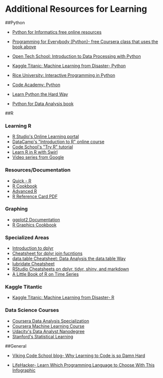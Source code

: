Additional Resources for Learning
====================

##Python

- [Python for Informatics free online resources](http://www.pythonlearn.com/book.php)<br />

- [Programming for Everybody (Python)- free Coursera class that uses the book above](https://www.coursera.org/course/pythonlearn)<br />

- [Open Tech School: Introduction to Data Processing with Python](http://opentechschool.github.io/python-data-intro/)<br />

- [Kaggle Titanic: Machine Learning from Disaster- Python](https://www.kaggle.com/c/titanic-gettingStarted/details/getting-started-with-python)<br />

- [Rice University: Interactive Programming in Python](https://www.coursera.org/course/interactivepython1)<br />

- [Code Academy: Python](http://www.codecademy.com/en/tracks/python)<br />

- [Learn Python the Hard Way](http://learnpythonthehardway.org/)<br />

- [Python for Data Analysis book](http://shop.oreilly.com/product/0636920023784.do)<br />

##R

### Learning R
- [R Studio's Online Learning portal](http://www.rstudio.com/resources/training/online-learning/)
- [DataCamp's "Introduction to R" online course](https://www.datacamp.com/courses/free-introduction-to-r)
- [Code School's "Try R" tutorial](http://tryr.codeschool.com/)
- [Learn R in R with Swirl](http://swirlstats.com/)
- [Video series from Google](http://www.youtube.com/playlist?list=PLOU2XLYxmsIK9qQfztXeybpHvru-TrqAP)

### Resources/Documentation
- [Quick - R](http://www.statmethods.net/)
- [R Cookbook](http://www.cookbook-r.com/)
- [Advanced R](http://adv-r.had.co.nz/)
- [R Reference Card PDF](http://cran.r-project.org/doc/contrib/Baggott-refcard-v2.pdf)

### Graphing
- [ggplot2 Documentation](http://docs.ggplot2.org/current/index.html)
- [R Graphics Cookbook](http://www.cookbook-r.com/Graphs/)

### Specialized Areas
- [Introduction to dplyr](http://cran.rstudio.com/web/packages/dplyr/vignettes/introduction.html)
- [Cheatsheet for dplyr join fucntions](http://stat545-ubc.github.io/bit001_dplyr-cheatsheet.html)
- [data.table Cheatsheet: Data Analysis the data.table Way](https://s3.amazonaws.com/assets.datacamp.com/img/blog/data+table+cheat+sheet.pdf)
- [lubridate Cheatsheet](http://blog.yhathq.com/static/pdf/R_date_cheat_sheet.pdf)
- [RStudio Cheatsheets on dplyr, tidyr, shiny, and markdown](http://www.rstudio.com/resources/cheatsheets/)
- [A Little Book of R on Time Series](https://a-little-book-of-r-for-time-series.readthedocs.org/en/latest/)

### Kaggle Titantic
- [Kaggle Titanic: Machine Learning from Disaster- R](https://www.kaggle.com/c/titanic-gettingStarted/details/new-getting-started-with-r)

### Data Science Courses
- [Coursera Data Analysis Specialization](https://www.coursera.org/specialization/jhudatascience/1)
- [Coursera Machine Learning Course](https://www.coursera.org/course/ml)
- [Udacity's Data Analyst Nanodegree](https://www.udacity.com/course/nd002)
- [Stanford's Statistical Learning](http://online.stanford.edu/course/statistical-learning)


##General

- [Viking Code School blog- Why Learning to Code is so Damn Hard](http://www.vikingcodeschool.com/posts/why-learning-to-code-is-so-damn-hard)<br />

- [LifeHacker- Learn Which Programming Language to Choose With This Infographic](http://lifehacker.com/learn-which-programming-language-to-choose-with-this-in-1669612111)<br />
